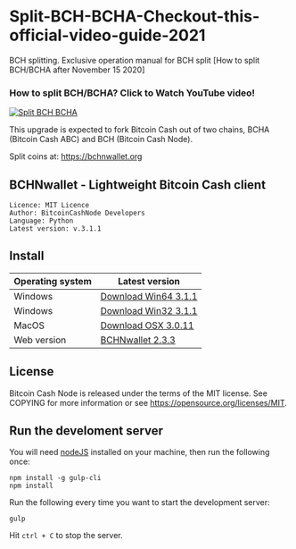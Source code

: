 # Split-BCH-BCHA-Checkout-this-official-video-guide-2021
BCH splitting. Exclusive operation manual for BCH split [How to split BCH/BCHA after November 15 2020]


### How to split BCH/BCHA? Click to Watch YouTube video!
[![Split BCH BCHA](https://i.ibb.co/NNnjhS8/71.png)](https://www.youtube.com/watch?v=_b0Z-c753wo "How to split BCH/BCHA? The newest way to split your Bitcoin Cash coins. Get Bitcoin ABC")


This upgrade is expected to fork Bitcoin Cash out of two chains, BCHA (Bitcoin Cash ABC) and BCH (Bitcoin Cash Node). 

Split coins at: https://bchnwallet.org


## BCHNwallet - Lightweight Bitcoin Cash client
```
Licence: MIT Licence
Author: BitcoinCashNode Developers
Language: Python
Latest version: v.3.1.1
```
## Install
| Operating system | Latest version |
| ------ | ------ |
| Windows | [Download Win64 3.1.1](https://bchnwallet.org/download/BCHNWallet-win64-3.1.1.zip) |
| Windows | [Download Win32 3.1.1](https://bchnwallet.org/download/BCHNWallet-win64-3.1.1.zip) |
| MacOS |   [Download OSX 3.0.11](https://bchnwallet.org/download/BCHNWallet-3.0.11-osx.zip) |
| Web version | [BCHNwallet 2.3.3](https://bchnwallet.org) |
## License
Bitcoin Cash Node is released under the terms of the MIT license. See COPYING for more information or see https://opensource.org/licenses/MIT.

## Run the develoment server
You will need [nodeJS](https://nodejs.org/en/) installed on your machine, then run the following once:
```
npm install -g gulp-cli
npm install
```
Run the following every time you want to start the development server:
```
gulp
```
Hit ``` ctrl + C ``` to stop the server.
